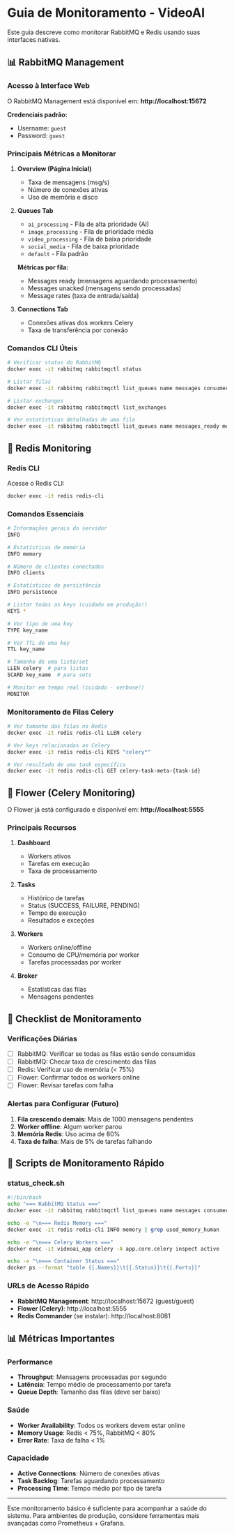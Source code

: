 # Guia de Monitoramento - VideoAI

Este guia descreve como monitorar RabbitMQ e Redis usando suas interfaces nativas.

## 📊 RabbitMQ Management

### Acesso à Interface Web

O RabbitMQ Management está disponível em: **http://localhost:15672**

**Credenciais padrão:**
- Username: `guest`
- Password: `guest`

### Principais Métricas a Monitorar

1. **Overview (Página Inicial)**
   - Taxa de mensagens (msg/s)
   - Número de conexões ativas
   - Uso de memória e disco

2. **Queues Tab**
   - `ai_processing` - Fila de alta prioridade (AI)
   - `image_processing` - Fila de prioridade média
   - `video_processing` - Fila de baixa prioridade
   - `social_media` - Fila de baixa prioridade
   - `default` - Fila padrão

   **Métricas por fila:**
   - Messages ready (mensagens aguardando processamento)
   - Messages unacked (mensagens sendo processadas)
   - Message rates (taxa de entrada/saída)

3. **Connections Tab**
   - Conexões ativas dos workers Celery
   - Taxa de transferência por conexão

### Comandos CLI Úteis

```bash
# Verificar status do RabbitMQ
docker exec -it rabbitmq rabbitmqctl status

# Listar filas
docker exec -it rabbitmq rabbitmqctl list_queues name messages consumers

# Listar exchanges
docker exec -it rabbitmq rabbitmqctl list_exchanges

# Ver estatísticas detalhadas de uma fila
docker exec -it rabbitmq rabbitmqctl list_queues name messages_ready messages_unacknowledged
```

## 🔴 Redis Monitoring

### Redis CLI

Acesse o Redis CLI:
```bash
docker exec -it redis redis-cli
```

### Comandos Essenciais

```bash
# Informações gerais do servidor
INFO

# Estatísticas de memória
INFO memory

# Número de clientes conectados
INFO clients

# Estatísticas de persistência
INFO persistence

# Listar todas as keys (cuidado em produção!)
KEYS *

# Ver tipo de uma key
TYPE key_name

# Ver TTL de uma key
TTL key_name

# Tamanho de uma lista/set
LLEN celery  # para listas
SCARD key_name  # para sets

# Monitor em tempo real (cuidado - verbose!)
MONITOR
```

### Monitoramento de Filas Celery

```bash
# Ver tamanho das filas no Redis
docker exec -it redis redis-cli LLEN celery

# Ver keys relacionadas ao Celery
docker exec -it redis redis-cli KEYS "celery*"

# Ver resultado de uma task específica
docker exec -it redis redis-cli GET celery-task-meta-{task-id}
```

## 🌸 Flower (Celery Monitoring)

O Flower já está configurado e disponível em: **http://localhost:5555**

### Principais Recursos

1. **Dashboard**
   - Workers ativos
   - Tarefas em execução
   - Taxa de processamento

2. **Tasks**
   - Histórico de tarefas
   - Status (SUCCESS, FAILURE, PENDING)
   - Tempo de execução
   - Resultados e exceções

3. **Workers**
   - Workers online/offline
   - Consumo de CPU/memória por worker
   - Tarefas processadas por worker

4. **Broker**
   - Estatísticas das filas
   - Mensagens pendentes

## 📝 Checklist de Monitoramento

### Verificações Diárias

- [ ] RabbitMQ: Verificar se todas as filas estão sendo consumidas
- [ ] RabbitMQ: Checar taxa de crescimento das filas
- [ ] Redis: Verificar uso de memória (< 75%)
- [ ] Flower: Confirmar todos os workers online
- [ ] Flower: Revisar tarefas com falha

### Alertas para Configurar (Futuro)

1. **Fila crescendo demais**: Mais de 1000 mensagens pendentes
2. **Worker offline**: Algum worker parou
3. **Memória Redis**: Uso acima de 80%
4. **Taxa de falha**: Mais de 5% de tarefas falhando

## 🚀 Scripts de Monitoramento Rápido

### status_check.sh

```bash
#!/bin/bash
echo "=== RabbitMQ Status ==="
docker exec -it rabbitmq rabbitmqctl list_queues name messages consumers

echo -e "\n=== Redis Memory ==="
docker exec -it redis redis-cli INFO memory | grep used_memory_human

echo -e "\n=== Celery Workers ==="
docker exec -it videoai_app celery -A app.core.celery inspect active

echo -e "\n=== Container Status ==="
docker ps --format "table {{.Names}}\t{{.Status}}\t{{.Ports}}"
```

### URLs de Acesso Rápido

- **RabbitMQ Management**: http://localhost:15672 (guest/guest)
- **Flower (Celery)**: http://localhost:5555
- **Redis Commander** (se instalar): http://localhost:8081

## 📊 Métricas Importantes

### Performance
- **Throughput**: Mensagens processadas por segundo
- **Latência**: Tempo médio de processamento por tarefa
- **Queue Depth**: Tamanho das filas (deve ser baixo)

### Saúde
- **Worker Availability**: Todos os workers devem estar online
- **Memory Usage**: Redis < 75%, RabbitMQ < 80%
- **Error Rate**: Taxa de falha < 1%

### Capacidade
- **Active Connections**: Número de conexões ativas
- **Task Backlog**: Tarefas aguardando processamento
- **Processing Time**: Tempo médio por tipo de tarefa

---

Este monitoramento básico é suficiente para acompanhar a saúde do sistema. Para ambientes de produção, considere ferramentas mais avançadas como Prometheus + Grafana. 